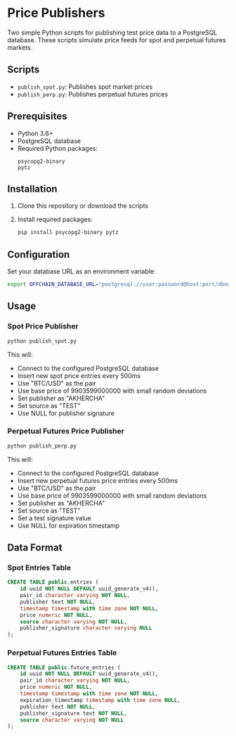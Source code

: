 # Price Publishers

Two simple Python scripts for publishing test price data to a PostgreSQL database. These scripts simulate price feeds for spot and perpetual futures markets.

## Scripts

- `publish_spot.py`: Publishes spot market prices
- `publish_perp.py`: Publishes perpetual futures prices

## Prerequisites

- Python 3.6+
- PostgreSQL database
- Required Python packages:
  ```
  psycopg2-binary
  pytz
  ```

## Installation

1. Clone this repository or download the scripts

2. Install required packages:
   ```bash
   pip install psycopg2-binary pytz
   ```

## Configuration

Set your database URL as an environment variable:
```bash
export OFFCHAIN_DATABASE_URL="postgresql://user:password@host:port/dbname"
```

## Usage

### Spot Price Publisher
```bash
python publish_spot.py
```

This will:
- Connect to the configured PostgreSQL database
- Insert new spot price entries every 500ms
- Use "BTC/USD" as the pair
- Use base price of 9903599000000 with small random deviations
- Set publisher as "AKHERCHA"
- Set source as "TEST"
- Use NULL for publisher signature

### Perpetual Futures Price Publisher
```bash
python publish_perp.py
```

This will:
- Connect to the configured PostgreSQL database
- Insert new perpetual futures price entries every 500ms
- Use "BTC/USD" as the pair
- Use base price of 9903599000000 with small random deviations
- Set publisher as "AKHERCHA"
- Set source as "TEST"
- Set a test signature value
- Use NULL for expiration timestamp

## Data Format

### Spot Entries Table
```sql
CREATE TABLE public.entries (
    id uuid NOT NULL DEFAULT uuid_generate_v4(),
    pair_id character varying NOT NULL,
    publisher text NOT NULL,
    timestamp timestamp with time zone NOT NULL,
    price numeric NOT NULL,
    source character varying NOT NULL,
    publisher_signature character varying NULL
);
```

### Perpetual Futures Entries Table
```sql
CREATE TABLE public.future_entries (
    id uuid NOT NULL DEFAULT uuid_generate_v4(),
    pair_id character varying NOT NULL,
    price numeric NOT NULL,
    timestamp timestamp with time zone NOT NULL,
    expiration_timestamp timestamp with time zone NULL,
    publisher text NOT NULL,
    publisher_signature text NOT NULL,
    source character varying NOT NULL
);
```
